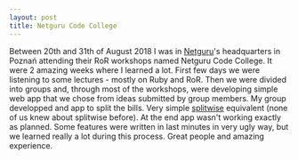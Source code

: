 ```yaml
---
layout: post
title: Netguru Code College
---
```

Between 20th and 31th of August 2018 I was in [Netguru](https://www.netguru.co/)'s headquarters in Poznań attending their RoR workshops named Netguru Code College. It were 2 amazing weeks where I learned a lot. First few days we were listening to some lectures - mostly on Ruby and RoR. Then we were divided into groups and, through most of the workshops, were developing simple web app that we chose from ideas submitted by group members. My group developped and app to split the bills. Very simple [splitwise](https://www.splitwise.com/) equivalent (none of us knew about splitwise before). At the end app wasn't working exactly as planned. Some features were written in last minutes in very ugly way, but we learned really a lot during this process. Great people and amazing experience.

